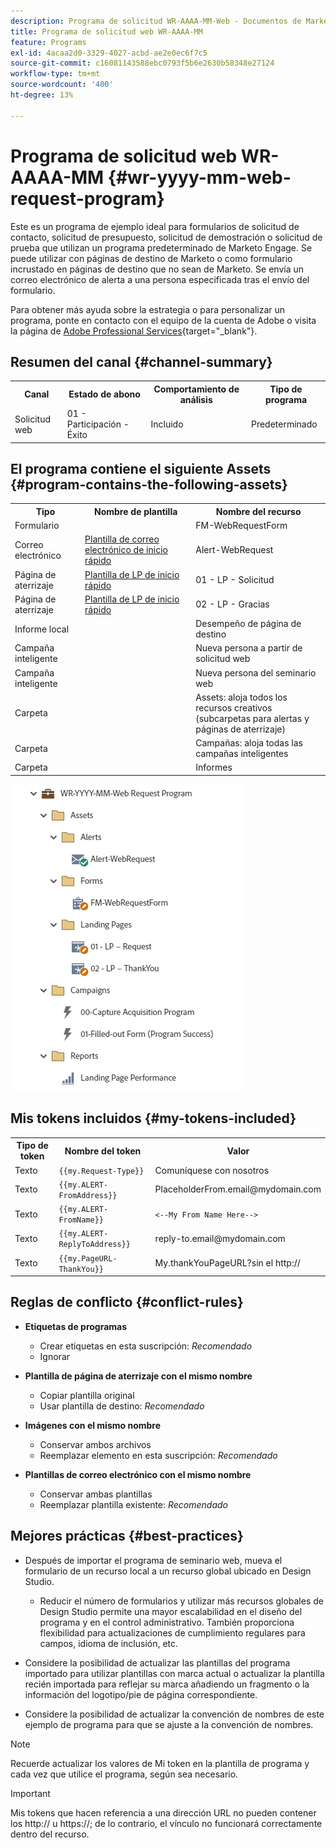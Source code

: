 ```yaml
---
description: Programa de solicitud WR-AAAA-MM-Web - Documentos de Marketo - Documentación del producto
title: Programa de solicitud web WR-AAAA-MM
feature: Programs
exl-id: 4acaa2d0-3329-4027-acbd-ae2e0ec6f7c5
source-git-commit: c16081143588ebc0793f5b6e2630b58348e27124
workflow-type: tm+mt
source-wordcount: '400'
ht-degree: 13%

---
```


# Programa de solicitud web WR-AAAA-MM {#wr-yyyy-mm-web-request-program}

Este es un programa de ejemplo ideal para formularios de solicitud de contacto, solicitud de presupuesto, solicitud de demostración o solicitud de prueba que utilizan un programa predeterminado de Marketo Engage. Se puede utilizar con páginas de destino de Marketo o como formulario incrustado en páginas de destino que no sean de Marketo. Se envía un correo electrónico de alerta a una persona especificada tras el envío del formulario.

Para obtener más ayuda sobre la estrategia o para personalizar un programa, ponte en contacto con el equipo de la cuenta de Adobe o visita la página de [Adobe Professional Services](https://business.adobe.com/customers/consulting-services/main.html){target="_blank"}.

## Resumen del canal {#channel-summary}

<table style="table-layout:auto"> 
 <tbody> 
  <tr> 
   <th>Canal</th> 
   <th>Estado de abono</th>
   <th>Comportamiento de análisis</th>
   <th>Tipo de programa</th>
  </tr> 
  <tr> 
   <td>Solicitud web</td> 
   <td>01 - Participación - Éxito</td>
   <td>Incluido</td>
   <td>Predeterminado</td>
  </tr>
 </tbody> 
</table>

## El programa contiene el siguiente Assets {#program-contains-the-following-assets}

<table style="table-layout:auto"> 
 <tbody> 
  <tr> 
   <th>Tipo</th> 
   <th>Nombre de plantilla</th>
   <th>Nombre del recurso</th>
  </tr>
  <tr> 
   <td>Formulario</td> 
   <td> </td>
   <td>FM-WebRequestForm</td>
  </tr>
  <tr> 
   <td>Correo electrónico</td> 
   <td><a href="/help/marketo/product-docs/core-marketo-concepts/programs/program-library/quick-start-email-template.md" target="_blank">Plantilla de correo electrónico de inicio rápido</a></td>
   <td>Alert-WebRequest</td>
  </tr>
  <tr> 
   <td>Página de aterrizaje</td> 
   <td><a href="/help/marketo/product-docs/core-marketo-concepts/programs/program-library/quick-start-landing-page-template.md" target="_blank">Plantilla de LP de inicio rápido</a></td>
   <td>01 - LP - Solicitud</td>
  </tr>
  <tr> 
   <td>Página de aterrizaje</td> 
   <td><a href="/help/marketo/product-docs/core-marketo-concepts/programs/program-library/quick-start-landing-page-template.md" target="_blank">Plantilla de LP de inicio rápido</a></td>
   <td>02 - LP - Gracias</td>
  </tr>
  <tr> 
   <td>Informe local</td> 
   <td> </td>
   <td>Desempeño de página de destino</td>
  </tr>
   <tr> 
   <td>Campaña inteligente</td> 
   <td> </td>
   <td>Nueva persona a partir de solicitud web</td>
  </tr>
   <tr> 
   <td>Campaña inteligente</td> 
   <td> </td>
   <td>Nueva persona del seminario web</td>
  </tr>
  <tr> 
   <td>Carpeta</td> 
   <td> </td>
   <td>Assets: aloja todos los recursos creativos 
<br/>(subcarpetas para alertas y páginas de aterrizaje)</td>
  </tr>
  <tr> 
   <td>Carpeta</td> 
   <td> </td>
   <td>Campañas: aloja todas las campañas inteligentes</td>
  </tr>
  <tr> 
   <td>Carpeta</td> 
   <td> </td>
   <td>Informes</td>
  </tr>
 </tbody> 
</table>

![](assets/wr-yyyy-mm-web-request-program-1.png)

## Mis tokens incluidos {#my-tokens-included}

<table style="table-layout:auto"> 
 <tbody> 
  <tr> 
   <th>Tipo de token</th> 
   <th>Nombre del token</th>
   <th>Valor</th>
  </tr>
  <tr> 
   <td>Texto</td> 
   <td><code>{{my.Request-Type}}</code></td>
   <td>Comuníquese con nosotros</td>
  </tr>
  <tr> 
   <td>Texto</td> 
   <td><code>{{my.ALERT-FromAddress}}</code></td>
   <td>PlaceholderFrom.email@mydomain.com</td>
  </tr>
  <tr> 
   <td>Texto</td> 
   <td><code>{{my.ALERT-FromName}}</code></td>
   <td><code><--My From Name Here--></code></td>
  </tr>
  <tr> 
   <td>Texto</td> 
   <td><code>{{my.ALERT-ReplyToAddress}}</code></td>
   <td>reply-to.email@mydomain.com</td>
  </tr>
  <tr> 
   <td>Texto</td> 
   <td><code>{{my.PageURL-ThankYou}}</code></td>
   <td>My.thankYouPageURL?sin el http://</td>
  </tr>
 </tbody> 
</table>

## Reglas de conflicto {#conflict-rules}

* **Etiquetas de programas**
   * Crear etiquetas en esta suscripción: _Recomendado_
   * Ignorar

* **Plantilla de página de aterrizaje con el mismo nombre**
   * Copiar plantilla original
   * Usar plantilla de destino: _Recomendado_

* **Imágenes con el mismo nombre**
   * Conservar ambos archivos
   * Reemplazar elemento en esta suscripción: _Recomendado_

* **Plantillas de correo electrónico con el mismo nombre**
   * Conservar ambas plantillas
   * Reemplazar plantilla existente: _Recomendado_

## Mejores prácticas {#best-practices}

* Después de importar el programa de seminario web, mueva el formulario de un recurso local a un recurso global ubicado en Design Studio.
   * Reducir el número de formularios y utilizar más recursos globales de Design Studio permite una mayor escalabilidad en el diseño del programa y en el control administrativo. También proporciona flexibilidad para actualizaciones de cumplimiento regulares para campos, idioma de inclusión, etc.

* Considere la posibilidad de actualizar las plantillas del programa importado para utilizar plantillas con marca actual o actualizar la plantilla recién importada para reflejar su marca añadiendo un fragmento o la información del logotipo/pie de página correspondiente.

* Considere la posibilidad de actualizar la convención de nombres de este ejemplo de programa para que se ajuste a la convención de nombres.

>[!NOTE]
>
>Recuerde actualizar los valores de Mi token en la plantilla de programa y cada vez que utilice el programa, según sea necesario.

>[!IMPORTANT]
>
>Mis tokens que hacen referencia a una dirección URL no pueden contener los http:// u https://; de lo contrario, el vínculo no funcionará correctamente dentro del recurso.
